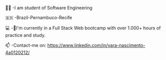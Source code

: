 



👩‍💻 -I am student of Software Engineering

🇧🇷 -Brazil-Pernambuco-Recife

💻 -💞️I'm currently in a Full Stack Web bootcamp with over 1.000+ hours of practice and study.

📫 -Contact-me on: https://www.linkedin.com/in/yara-nascimento-4a0120212/
